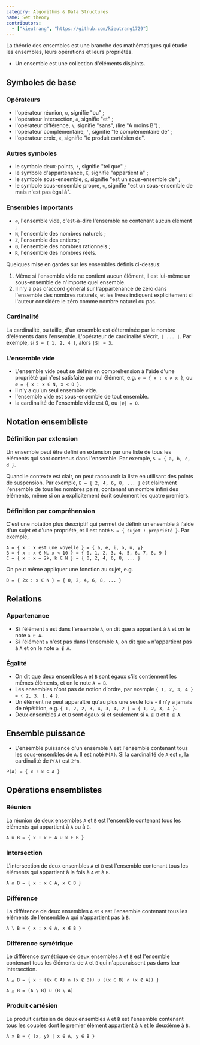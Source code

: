 ```yaml
---
category: Algorithms & Data Structures
name: Set theory
contributors: 
  - ["kieutrang", "https://github.com/kieutrang1729"]
---
```


La théorie des ensembles est une branche des mathématiques qui étudie les ensembles, leurs opérations et leurs propriétés.

* Un ensemble est une collection d'éléments disjoints.

## Symboles de base

### Opérateurs
* l'opérateur réunion, `∪`, signifie "ou" ;
* l'opérateur intersection, `∩`, signifie "et" ;
* l'opérateur différence, `\`, signifie "sans", (lire "A moins B") ;
* l'opérateur complémentaire, `'`, signifie "le complémentaire de" ;
* l'opérateur croix, `×`, signifie "le produit cartésien de".

### Autres symboles
* le symbole deux-points, `:`, signifie "tel que" ;
* le symbole d'appartenance, `∈`, signifie "appartient à" ;
* le symbole sous-ensemble, `⊆`, signifie "est un sous-ensemble de" ;
* le symbole sous-ensemble propre, `⊂`, signifie "est un sous-ensemble de mais n'est pas égal à".

### Ensembles importants
* `∅`, l'ensemble vide, c'est-à-dire l'ensemble ne contenant aucun élément ;
* `ℕ`, l'ensemble des nombres naturels ;
* `ℤ`, l'ensemble des entiers ;
* `ℚ`, l'ensemble des nombres rationnels ;
* `ℝ`, l'ensemble des nombres réels.

Quelques mise en gardes sur les ensembles définis ci-dessus:
1. Même si l'ensemble vide ne contient aucun élément, il est lui-même un sous-ensemble de n'importe quel ensemble.
2. Il n'y a pas d'accord général sur l'appartenance de zéro dans l'ensemble des nombres naturels, et les livres indiquent explicitement si l'auteur considère le zéro comme nombre naturel ou pas.


### Cardinalité

La cardinalité, ou taille, d'un ensemble est déterminée par le nombre d'éléments dans l'ensemble. L'opérateur de cardinalité s'écrit, `| ... |`.
Par exemple, si `S = { 1, 2, 4 }`, alors `|S| = 3`.

### L'ensemble vide
* L'ensemble vide peut se définir en compréhension à l'aide d'une propriété qui n'est satisfaite par nul élément, e.g. `∅ = { x : x ≠ x }`, ou `∅ = { x : x ∈ N, x < 0 }`.
* il n'y a qu'un seul ensemble vide.
* l'ensemble vide est sous-ensemble de tout ensemble.
* la cardinalité de l'ensemble vide est 0, ou `|∅| = 0`.

## Notation ensembliste

### Définition par extension

Un ensemble peut être defini en extension par une liste de tous les éléments qui sont contenus dans l'ensemble. Par exemple, `S = { a, b, c, d }`.

Quand le contexte est clair, on peut raccourcir la liste en utilisant des points de suspension. Par exemple, `E = { 2, 4, 6, 8, ... }` est clairement l'ensemble de tous les nombres pairs, contenant un nombre infini des éléments, même si on a explicitement écrit seulement les quatre premiers.

### Définition par compréhension

C'est une notation plus descriptif qui permet de définir un ensemble à l'aide d'un sujet et d'une propriété, et il est noté `S = { sujet : propriété }`. Par exemple,

```
A = { x : x est une voyelle } = { a, e, i, o, u, y}
B = { x : x ∈ N, x < 10 } = { 0, 1, 2, 3, 4, 5, 6, 7, 8, 9 }
C = { x : x = 2k, k ∈ N } = { 0, 2, 4, 6, 8, ... }
```

On peut même appliquer une fonction au sujet, e.g.

```
D = { 2x : x ∈ N } = { 0, 2, 4, 6, 8, ... }
```

## Relations

### Appartenance

* Si l'élément `a` est dans l'ensemble `A`, on dit que `a` appartient à `A` et on le note `a ∈ A`.
* Si l'élément `a` n'est pas dans l'ensemble `A`, on dit que `a` n'appartient pas à `A` et on le note `a ∉ A`.

### Égalité

* On dit que deux ensembles `A` et `B` sont égaux s'ils contiennent les mêmes éléments, et on le note `A = B`.
* Les ensembles n'ont pas de notion d'ordre, par exemple `{ 1, 2, 3, 4 } = { 2, 3, 1, 4 }`.
* Un élément ne peut apparaître qu'au plus une seule fois - il n'y a jamais de répétition, e.g. `{ 1, 2, 2, 3, 4, 3, 4, 2 } = { 1, 2, 3, 4 }`.
* Deux ensembles `A` et `B` sont égaux si et seulement si `A ⊆ B` et `B ⊆ A`.

## Ensemble puissance
* L'ensemble puissance d'un ensemble `A` est l'ensemble contenant tous les sous-ensembles de `A`. Il est noté `P(A)`. Si la cardinalité de `A` est `n`, la cardinalité de `P(A)` est `2^n`.

```
P(A) = { x : x ⊆ A }
```

## Opérations ensemblistes
### Réunion
La réunion de deux ensembles `A` et `B` est l'ensemble contenant tous les éléments qui appartient à `A` ou à `B`.

```
A ∪ B = { x : x ∈ A ∪ x ∈ B }
```

### Intersection
L'intersection de deux ensembles `A` et `B` est l'ensemble contenant tous les éléments qui appartient à la fois à `A` et à `B`.

```
A ∩ B = { x : x ∈ A, x ∈ B }
```

### Différence
La différence de deux ensembles `A` et `B` est l'ensemble contenant tous les éléments de l'ensemble `A` qui n'appartient pas à `B`.

```
A \ B = { x : x ∈ A, x ∉ B }
```

### Différence symétrique
Le différence symétrique de deux ensembles `A` et `B` est l'ensemble contenant tous les éléments de `A` et `B` qui n'apparaissent pas dans leur intersection.

```
A △ B = { x : ((x ∈ A) ∩ (x ∉ B)) ∪ ((x ∈ B) ∩ (x ∉ A)) }

A △ B = (A \ B) ∪ (B \ A)
```

### Produit cartésien
Le produit cartésien de deux ensembles `A` et `B` est l'ensemble contenant tous les couples dont le premier élément appartient à `A` et le deuxième à `B`.

```
A × B = { (x, y) | x ∈ A, y ∈ B }
```
